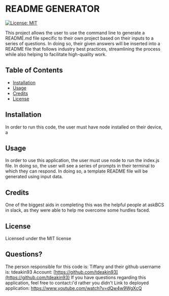 
# README GENERATOR

[![License: MIT](https://img.shields.io/badge/License-MIT-yellow.svg)](https://opensource.org/licenses/MIT)

This project allows the user to use the command line to generate a README.md file specific to their own project based on their inputs to a series of questions. In doing so, their given answers will be inserted into a README file that follows industry best practices, streamlining the process while also helping to facilitate high-quality work.

## Table of Contents
  - [Installation](#installation)
  - [Usage](#usage)
  - [Credits](#credits)
  - [License](#license)

## Installation
  In order to run this code, the user must have node installed on their device, a
<!-- I'd like to run options of a 1 2 3 step process potentially  here -->

## Usage
  In order to use this application, the user must use node to run the index.js file. In doing so, the user will see a series of prompts in their terminal to which they can respond. In doing so, a template README file will be generated using input data.
<!-- I'd also like to potentially have this where it opens in the users local word processor....  -->

## Credits
  One of the biggest aids in completing this was the helpful people at askBCS in slack, as they were able to help me overcome some hurdles faced.
<!-- Would like to have the optional parts of this read me only display question if user "opts in" like do you want to include a contribution section? If yes, ask question, if no, don't -->

## License
  Licensed under the MIT license

## Questions?
  The person responsible for this code is: Tiffany and their github username is: tdeakin93
  Account: [https://github.com/tdeakin93](https://github.com/tdeakin93)
  If you have questions regarding this application, feel free to contact:i'd rather you didn't 
  Link to deployed application: https://www.youtube.com/watch?v=dQw4w9WgXcQ
